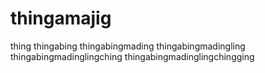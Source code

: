 # thingamajig
thing
thingabing
thingabingmading
thingabingmadingling
thingabingmadinglingching
thingabingmadinglingchingging
